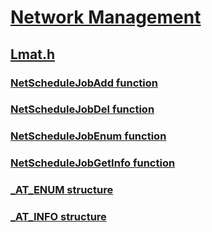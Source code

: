 # [Network Management](../_netmgmt/index.md)
## [Lmat.h](index.md)
### [NetScheduleJobAdd function](../lmat/nf-lmat-netschedulejobadd.md)
### [NetScheduleJobDel function](../lmat/nf-lmat-netschedulejobdel.md)
### [NetScheduleJobEnum function](../lmat/nf-lmat-netschedulejobenum.md)
### [NetScheduleJobGetInfo function](../lmat/nf-lmat-netschedulejobgetinfo.md)
### [_AT_ENUM structure](../lmat/ns-lmat-_at_enum.md)
### [_AT_INFO structure](../lmat/ns-lmat-_at_info.md)
